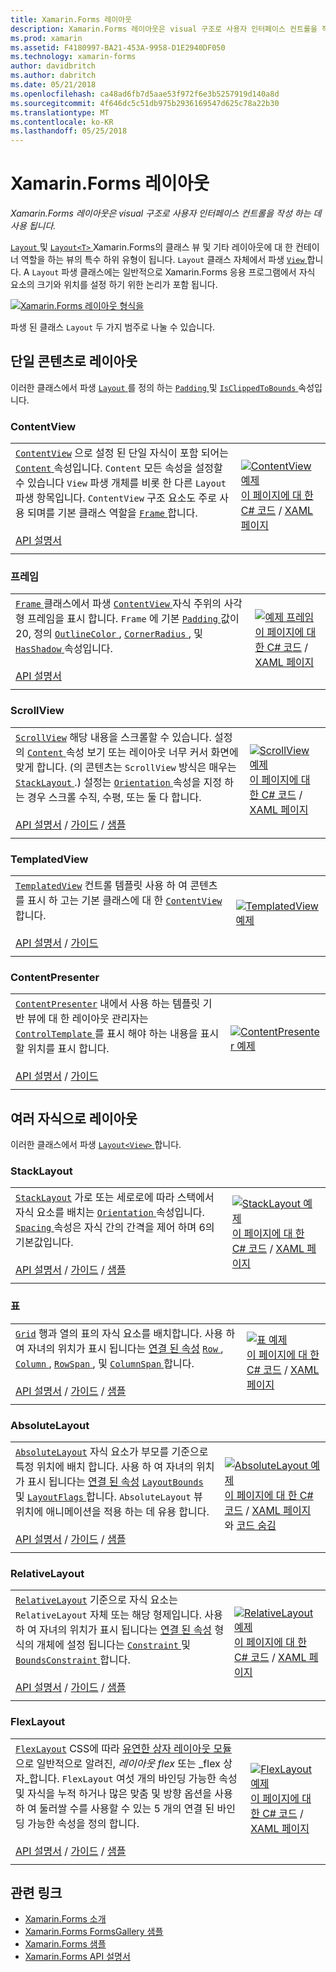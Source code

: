 ```yaml
---
title: Xamarin.Forms 레이아웃
description: Xamarin.Forms 레이아웃은 visual 구조로 사용자 인터페이스 컨트롤을 작성 하는 데 사용 됩니다.
ms.prod: xamarin
ms.assetid: F4180997-BA21-453A-9958-D1E2940DF050
ms.technology: xamarin-forms
author: davidbritch
ms.author: dabritch
ms.date: 05/21/2018
ms.openlocfilehash: ca48ad6fb7d5aae53f972f6e3b5257919d140a8d
ms.sourcegitcommit: 4f646dc5c51db975b2936169547d625c78a22b30
ms.translationtype: MT
ms.contentlocale: ko-KR
ms.lasthandoff: 05/25/2018
---
```

# <a name="xamarinforms-layouts"></a>Xamarin.Forms 레이아웃

_Xamarin.Forms 레이아웃은 visual 구조로 사용자 인터페이스 컨트롤을 작성 하는 데 사용 됩니다._

[ `Layout` ](https://developer.xamarin.com/api/type/Xamarin.Forms.Layout) 및 [ `Layout<T>` ](https://developer.xamarin.com/api/type/Xamarin.Forms.Layout%3CT%3E/) Xamarin.Forms의 클래스 뷰 및 기타 레이아웃에 대 한 컨테이너 역할을 하는 뷰의 특수 하위 유형이 됩니다. `Layout` 클래스 자체에서 파생 [ `View` ](views.md)합니다. A `Layout` 파생 클래스에는 일반적으로 Xamarin.Forms 응용 프로그램에서 자식 요소의 크기와 위치를 설정 하기 위한 논리가 포함 됩니다.

[![Xamarin.Forms 레이아웃 형식을](layouts-images/layouts-sml.png "Xamarin.Forms 레이아웃 형식을")](layouts-images/layouts.png#lightbox "Xamarin.Forms 레이아웃 형식")

파생 된 클래스 `Layout` 두 가지 범주로 나눌 수 있습니다.

## <a name="layouts-with-single-content"></a>단일 콘텐츠로 레이아웃

이러한 클래스에서 파생 [ `Layout` ](https://developer.xamarin.com/api/type/Xamarin.Forms.Layout/)를 정의 하는 [ `Padding` ](https://developer.xamarin.com/api/property/Xamarin.Forms.Layout.Padding/) 및 [ `IsClippedToBounds` ](https://developer.xamarin.com/api/property/Xamarin.Forms.Layout.IsClippedToBounds/) 속성입니다.

<a name="contentView" />

### <a name="contentview"></a>ContentView

|     |     |
| --- | --- |
| [`ContentView`](https://developer.xamarin.com/api/type/Xamarin.Forms.ContentView/) 으로 설정 된 단일 자식이 포함 되어는 [ `Content` ](https://developer.xamarin.com/api/property/Xamarin.Forms.ContentView.Content/) 속성입니다. `Content` 모든 속성을 설정할 수 있습니다 `View` 파생 개체를 비롯 한 다른 `Layout` 파생 항목입니다. `ContentView` 구조 요소도 주로 사용 되며를 기본 클래스 역할을 [ `Frame` ](#frame)합니다.<br /><br />[API 설명서](https://developer.xamarin.com/api/type/Xamarin.Forms.ContentView/) | [![ContentView 예제](layouts-images/ContentView.png "ContentView 예제")](layouts-images/ContentView-Large.png#lightbox "ContentView 예제")<br />[이 페이지에 대 한 C# 코드](https://github.com/xamarin/xamarin-forms-samples/blob/master/FormsGallery/FormsGallery/FormsGallery/CodeExamples/ContentViewDemoPage.cs) / [XAML 페이지](https://github.com/xamarin/xamarin-forms-samples/blob/master/FormsGallery/FormsGallery/FormsGallery/XamlExamples/ContentViewDemoPage.xaml) |
|     |     |

<a named="frame" />

### <a name="frame"></a>프레임

|     |     |
| --- | --- |
| [ `Frame` ](https://developer.xamarin.com/api/type/Xamarin.Forms.Frame/) 클래스에서 파생 [ `ContentView` ](#contentView) 자식 주위의 사각형 프레임을 표시 합니다. `Frame` 에 기본 [ `Padding` ](https://developer.xamarin.com/api/property/Xamarin.Forms.Layout.Padding/) 값이 20, 정의 [ `OutlineColor` ](https://developer.xamarin.com/api/property/Xamarin.Forms.Frame.OutlineColor/), [ `CornerRadius` ](https://developer.xamarin.com/api/property/Xamarin.Forms.Frame.CornerRadius/), 및 [ `HasShadow` ](https://developer.xamarin.com/api/property/Xamarin.Forms.Frame.HasShadow/)속성입니다.<br /><br />[API 설명서](https://developer.xamarin.com/api/type/Xamarin.Forms.Frame/) | [![예제 프레임](layouts-images/Frame.png "예제 프레임")](layouts-images/Frame-Large.png#lightbox "예제를 작성 합니다.")<br />[이 페이지에 대 한 C# 코드](https://github.com/xamarin/xamarin-forms-samples/blob/master/FormsGallery/FormsGallery/FormsGallery/CodeExamples/FrameDemoPage.cs) / [XAML 페이지](https://github.com/xamarin/xamarin-forms-samples/blob/master/FormsGallery/FormsGallery/FormsGallery/XamlExamples/FrameDemoPage.xaml) |
|     |     |

<a name="scrollView" />

### <a name="scrollview"></a>ScrollView

|     |     |
| --- | --- |
| [`ScrollView`](https://developer.xamarin.com/api/type/Xamarin.Forms.ScrollView/) 해당 내용을 스크롤할 수 있습니다. 설정의 [ `Content` ](https://developer.xamarin.com/api/property/Xamarin.Forms.ScrollView.Content/) 속성 보기 또는 레이아웃 너무 커서 화면에 맞게 합니다. (의 콘텐츠는 `ScrollView` 방식은 매우는 [ `StackLayout` ](#stackLayout).) 설정는 [ `Orientation` ](https://developer.xamarin.com/api/property/Xamarin.Forms.ScrollView.Orientation/) 속성을 지정 하는 경우 스크롤 수직, 수평, 또는 둘 다 합니다.<br /><br />[API 설명서](https://developer.xamarin.com/api/type/Xamarin.Forms.ScrollView/) / [가이드](~/xamarin-forms/user-interface/layouts/scroll-view.md) / [샘플](https://developer.xamarin.com/samples/xamarin-forms/UserInterface/Layout/) | [![ScrollView 예제](layouts-images/ScrollView.png "ScrollView 예제")](layouts-images/ScrollView-Large.png#lightbox "ScrollView 예제")<br />[이 페이지에 대 한 C# 코드](https://github.com/xamarin/xamarin-forms-samples/blob/master/FormsGallery/FormsGallery/FormsGallery/CodeExamples/ScrollViewDemoPage.cs) / [XAML 페이지](https://github.com/xamarin/xamarin-forms-samples/blob/master/FormsGallery/FormsGallery/FormsGallery/XamlExamples/ScrollViewDemoPage.xaml) |
|     |     |

### <a name="templatedview"></a>TemplatedView

|     |     |
| --- | --- |
| [`TemplatedView`](https://developer.xamarin.com/api/type/Xamarin.Forms.TemplatedView/) 컨트롤 템플릿 사용 하 여 콘텐츠를 표시 하 고는 기본 클래스에 대 한 [ `ContentView` ](#contentView)합니다.<br /><br />[API 설명서](https://developer.xamarin.com/api/type/Xamarin.Forms.TemplatedView/) / [가이드](~/xamarin-forms/app-fundamentals/templates/control-templates/index.md) | [![TemplatedView 예제](layouts-images/TemplatedView.png "TemplatedView 예제")](layouts-images/TemplatedView.png#lightbox "TemplatedView 예제") |
|     |     |

### <a name="contentpresenter"></a>ContentPresenter

|     |     |
| --- | --- |
| [`ContentPresenter`](https://developer.xamarin.com/api/type/Xamarin.Forms.ContentPresenter/) 내에서 사용 하는 템플릿 기반 뷰에 대 한 레이아웃 관리자는 [ `ControlTemplate` ](https://developer.xamarin.com/api/type/Xamarin.Forms.ControlTemplate/) 를 표시 해야 하는 내용을 표시할 위치를 표시 합니다.<br /><br />[API 설명서](https://developer.xamarin.com/api/type/Xamarin.Forms.ContentPresenter/) / [가이드](~/xamarin-forms/app-fundamentals/templates/control-templates/index.md) | [![ContentPresenter 예제](layouts-images/ContentPresenter.png "ContentPresenter 예제")](layouts-images/ContentPresenter.png#lightbox "ContentPresenter 예제") |
|     |     |

## <a name="layouts-with-multiple-children"></a>여러 자식으로 레이아웃

이러한 클래스에서 파생 [ `Layout<View>` ](https://developer.xamarin.com/api/type/Xamarin.Forms.Layout%3CT%3E/)합니다.

<a name="stackLayout" />

### <a name="stacklayout"></a>StackLayout

|     |     |
| --- | --- |
| [`StackLayout`](https://developer.xamarin.com/api/type/Xamarin.Forms.StackLayout/) 가로 또는 세로로에 따라 스택에서 자식 요소를 배치는 [ `Orientation` ](https://developer.xamarin.com/api/property/Xamarin.Forms.StackLayout.Orientation/) 속성입니다. [ `Spacing` ](https://developer.xamarin.com/api/property/Xamarin.Forms.StackLayout.Spacing/) 속성은 자식 간의 간격을 제어 하며 6의 기본값입니다.<br /><br />[API 설명서](https://developer.xamarin.com/api/type/Xamarin.Forms.StackLayout/) / [가이드](~/xamarin-forms/user-interface/layouts/stack-layout.md) / [샘플](https://developer.xamarin.com/samples/xamarin-forms/UserInterface/Layout/)| [![StackLayout 예제](layouts-images/StackLayout.png "StackLayout 예제")](layouts-images/StackLayout-Large.png#lightbox "StackLayout 예제")<br />[이 페이지에 대 한 C# 코드](https://github.com/xamarin/xamarin-forms-samples/blob/master/FormsGallery/FormsGallery/FormsGallery/CodeExamples/StackLayoutDemoPage.cs) / [XAML 페이지](https://github.com/xamarin/xamarin-forms-samples/blob/master/FormsGallery/FormsGallery/FormsGallery/XamlExamples/StackLayoutDemoPage.xaml) |
|     |     |

<a name="grid" />

### <a name="grid"></a>표

|     |     |
| --- | --- |
| [`Grid`](https://developer.xamarin.com/api/type/Xamarin.Forms.Grid/) 행과 열의 표의 자식 요소를 배치합니다. 사용 하 여 자녀의 위치가 표시 됩니다는 [연결 된 속성](~/xamarin-forms/xaml/attached-properties.md) [ `Row` ](https://developer.xamarin.com/api/field/Xamarin.Forms.Grid.RowProperty/), [ `Column` ](https://developer.xamarin.com/api/field/Xamarin.Forms.Grid.ColumnProperty/), [ `RowSpan` ](https://developer.xamarin.com/api/field/Xamarin.Forms.Grid.RowSpanProperty/), 및 [ `ColumnSpan` ](https://developer.xamarin.com/api/field/Xamarin.Forms.Grid.ColumnSpanProperty/)합니다.<br /><br />[API 설명서](https://developer.xamarin.com/api/type/Xamarin.Forms.Grid/) / [가이드](~/xamarin-forms/user-interface/layouts/grid.md) / [샘플](https://developer.xamarin.com/samples/xamarin-forms/UserInterface/Layout/) | [![표 예제](layouts-images/Grid.png "표 예제")](layouts-images/Grid-Large.png#lightbox "표 예제")<br />[이 페이지에 대 한 C# 코드](https://github.com/xamarin/xamarin-forms-samples/blob/master/FormsGallery/FormsGallery/FormsGallery/CodeExamples/GridDemoPage.cs) / [XAML 페이지](https://github.com/xamarin/xamarin-forms-samples/blob/master/FormsGallery/FormsGallery/FormsGallery/XamlExamples/GridDemoPage.xaml) |
|     |     |

### <a name="absolutelayout"></a>AbsoluteLayout

|     |     |
| --- | --- |
| [`AbsoluteLayout`](https://developer.xamarin.com/api/type/Xamarin.Forms.AbsoluteLayout/) 자식 요소가 부모를 기준으로 특정 위치에 배치 합니다. 사용 하 여 자녀의 위치가 표시 됩니다는 [연결 된 속성](~/xamarin-forms/xaml/attached-properties.md) [ `LayoutBounds` ](https://developer.xamarin.com/api/field/Xamarin.Forms.AbsoluteLayout.LayoutBoundsProperty/) 및 [ `LayoutFlags` ](https://developer.xamarin.com/api/field/Xamarin.Forms.AbsoluteLayout.LayoutFlagsProperty/)합니다. `AbsoluteLayout` 뷰 위치에 애니메이션을 적용 하는 데 유용 합니다.<br /><br />[API 설명서](https://developer.xamarin.com/api/type/Xamarin.Forms.AbsoluteLayout/) / [가이드](~/xamarin-forms/user-interface/layouts/absolute-layout.md) / [샘플](https://developer.xamarin.com/samples/xamarin-forms/UserInterface/Layout/) | [![AbsoluteLayout 예제](layouts-images/AbsoluteLayout.png "AbsoluteLayout 예제")](layouts-images/AbsoluteLayout-Large.png#lightbox "AbsoluteLayout 예제")<br />[이 페이지에 대 한 C# 코드](https://github.com/xamarin/xamarin-forms-samples/blob/master/FormsGallery/FormsGallery/FormsGallery/CodeExamples/AbsoluteLayoutdDemoPage.cs) / [XAML 페이지](https://github.com/xamarin/xamarin-forms-samples/blob/master/FormsGallery/FormsGallery/FormsGallery/XamlExamples/AbsoluteLayoutDemoPage.xaml) 와 [코드 숨김](https://github.com/xamarin/xamarin-forms-samples/blob/master/FormsGallery/FormsGallery/FormsGallery/XamlExamples/AbsoluteLayoutDemoPage.xaml.cs) |
|     |     |

### <a name="relativelayout"></a>RelativeLayout

|     |     |
| --- | --- |
| [`RelativeLayout`](https://developer.xamarin.com/api/type/Xamarin.Forms.RelativeLayout/) 기준으로 자식 요소는 `RelativeLayout` 자체 또는 해당 형제입니다. 사용 하 여 자녀의 위치가 표시 됩니다는 [연결 된 속성](~/xamarin-forms/xaml/attached-properties.md) 형식의 개체에 설정 됩니다는 [ `Constraint` ](https://developer.xamarin.com/api/type/Xamarin.Forms.Constraint/) 및 [ `BoundsConstraint` ](https://developer.xamarin.com/api/type/Xamarin.Forms.Constraint/)합니다.<br /><br />[API 설명서](https://developer.xamarin.com/api/type/Xamarin.Forms.RelativeLayout/) / [가이드](~/xamarin-forms/user-interface/layouts/relative-layout.md) / [샘플](https://developer.xamarin.com/samples/xamarin-forms/UserInterface/Layout/) | [![RelativeLayout 예제](layouts-images/RelativeLayout.png "RelativeLayout 예제")](layouts-images/RelativeLayout-Large.png#lightbox "RelativeLayout 예제")<br />[이 페이지에 대 한 C# 코드](https://github.com/xamarin/xamarin-forms-samples/blob/master/FormsGallery/FormsGallery/FormsGallery/CodeExamples/RelativeLayoutDemoPage.cs) / [XAML 페이지](https://github.com/xamarin/xamarin-forms-samples/blob/master/FormsGallery/FormsGallery/FormsGallery/XamlExamples/RelativeLayoutDemoPage.xaml) |
|     |     |

### <a name="flexlayout"></a>FlexLayout

|     |     |
| --- | --- |
| [`FlexLayout`](xref:Xamarin.Forms.FlexLayout) CSS에 따라 [유연한 상자 레이아웃 모듈](http://www.w3.org/TR/css-flexbox-1/)으로 일반적으로 알려진, _레이아웃 flex_ 또는 _flex 상자_합니다. `FlexLayout` 여섯 개의 바인딩 가능한 속성 및 자식을 누적 하거나 많은 맞춤 및 방향 옵션을 사용 하 여 둘러쌀 수를 사용할 수 있는 5 개의 연결 된 바인딩 가능한 속성을 정의 합니다.<br /><br />[API 설명서](xref:Xamarin.Forms.FlexLayout) / [가이드](~/xamarin-forms/user-interface/layouts/flex-layout.md) / [샘플](https://developer.xamarin.com/samples/xamarin-forms/UserInterface/FlexLayoutDemos/) | [![FlexLayout 예제](layouts-images/FlexLayout.png "FlexLayout 예제")](layouts-images/FlexLayout-Large.png#lightbox "FlexLayout 예제")<br />[이 페이지에 대 한 C# 코드](https://github.com/xamarin/xamarin-forms-samples/blob/master/FormsGallery/FormsGallery/FormsGallery/CodeExamples/FlexLayoutDemoPage.cs) / [XAML 페이지](https://github.com/xamarin/xamarin-forms-samples/blob/master/FormsGallery/FormsGallery/FormsGallery/XamlExamples/FlexLayoutDemoPage.xaml) |
|     |     |

## <a name="related-links"></a>관련 링크

- [Xamarin.Forms 소개](~/xamarin-forms/get-started/introduction-to-xamarin-forms.md)
- [Xamarin.Forms FormsGallery 샘플](https://developer.xamarin.com/samples/FormsGallery/)
- [Xamarin.Forms 샘플](https://developer.xamarin.com/samples/xamarin-forms/all/)
- [Xamarin.Forms API 설명서](https://developer.xamarin.com/api/root/Xamarin.Forms/)
